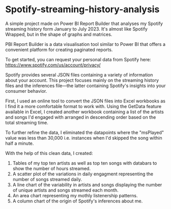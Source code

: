 # Spotify-streaming-history-analysis
A simple project made on Power BI Report Builder that analyses my Spotify streaming history form January to July 2023. It's almost like Spotify Wrapped, but in the shape of graphs and matrices. 

PBI Report Builder is a data visualisation tool similar to Power BI that offers a convenient platform for creating paginated reports.

To get started, you can request your personal data from Spotify here: https://www.spotify.com/us/account/privacy/

Spotify provides several JSON files containing a variety of information about your account. This project focuses mainly on the streaming history files and the inferences file—the latter containing Spotify's insights into your consumer behavior.

First, I used an online tool to convert the JSON files into Excel workbooks as I find it a more comfortable format to work with.  Using the GetData feature available in Excel, I created another workbook containing a list of the artists and songs I'd engaged with arranged in descending order based on the total streaming time.

To further refine the data, I eliminated the datapoints where the "msPlayed" value was less than 30,000 i.e. instances when I'd skipped the song within half a minute.

With the help of this clean data, I created:
1. Tables of my top ten artists as well as top ten songs with databars to show the number of hours streamed.
2. A scatter plot of the variations in daily engagment representing the number of songs streamed daily.
3. A line chart of the variability in artists and songs displaying the number of unique artists and songs streamed each month.
4. An area chart representing my mothly listenership patterns. 
5. A column chart of the origin of Spotify's inferences about me. 
